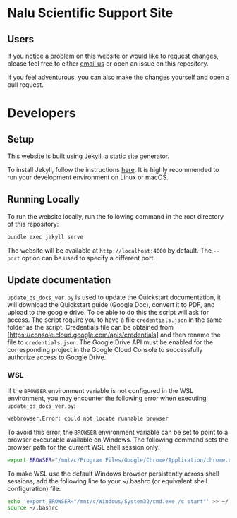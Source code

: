 # Nalu Scientific Support Site

## Users

If you notice a problem on this website or would like to request changes, please feel free to either [email us](/contact/) or open an issue on this repository.

If you feel adventurous, you can also make the changes yourself and open a pull request.


# Developers

## Setup

This website is built using [Jekyll](https://jekyllrb.com/), a static site generator.

To install Jekyll, follow the instructions [here](https://jekyllrb.com/docs/installation/). It is highly recommended to run
your development environment on Linux or macOS.


## Running Locally

To run the website locally, run the following command in the root directory of this repository:

```sh
bundle exec jekyll serve
```

The website will be available at `http://localhost:4000` by default. The `--port` option can be used to specify a different port.


## Update documentation

`update_qs_docs_ver.py` is used to update the Quickstart documentation, it will download the Quickstart guide (Google Doc), convert it to PDF, and upload to the google drive.
To be able to do this the script will ask for access.
The script require you to have a file `credentials.json` in the same folder as the script. Credentials file can be obtained from [https://console.cloud.google.com/apis/credentials] and then rename the file to `credentials.json`. The Google Drive API must be enabled for the corresponding project in the Google Cloud Console to successfully authorize access to Google Drive. 

### WSL

If the `BROWSER` environment variable is not configured in the WSL environment, you may encounter the following error when executing `update_qs_docs_ver.py`:

```sh
webbrowser.Error: could not locate runnable browser
```

To avoid this error, the ```BROWSER``` environment variable can be set to point to a browser executable available on Windows. The following command sets the browser path for the current WSL shell session only:

```sh
export BROWSER="/mnt/c/Program Files/Google/Chrome/Application/chrome.exe"
```

To make WSL use the default Windows browser persistently across shell sessions, add the following line to your ~/.bashrc (or equivalent shell configuration) file:

```sh
echo 'export BROWSER="/mnt/c/Windows/System32/cmd.exe /c start"' >> ~/.bashrc
source ~/.bashrc

```